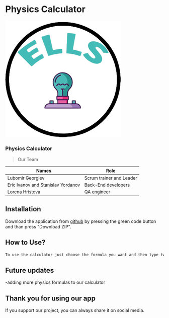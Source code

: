 # Physics Calculator

![ELLS Team Logo](logo.PNG)

### Physics Calculator

>Our Team

| Names  | Role |
| ------------- | ------------- |
| Lubomir Georgiev  | Scrum trainer and Leader  |
| Eric Ivanov and Stanislav Yordanov  | Back-End developers  |
| Lorena Hristova  | QA engineer  |



## Installation

Download the application from [github](https://github.com/LRGeorgiev/ELLS-Physics-project.git) by pressing the green code button and than press "Download ZIP". 



## How to Use?

```html
To use the calculator just choose the formula you want and then type two numbers
```

## Future updates

-adding more physics formulas to our calculator

## Thank you for using our app
If you support our project, you can always share it on social media.

